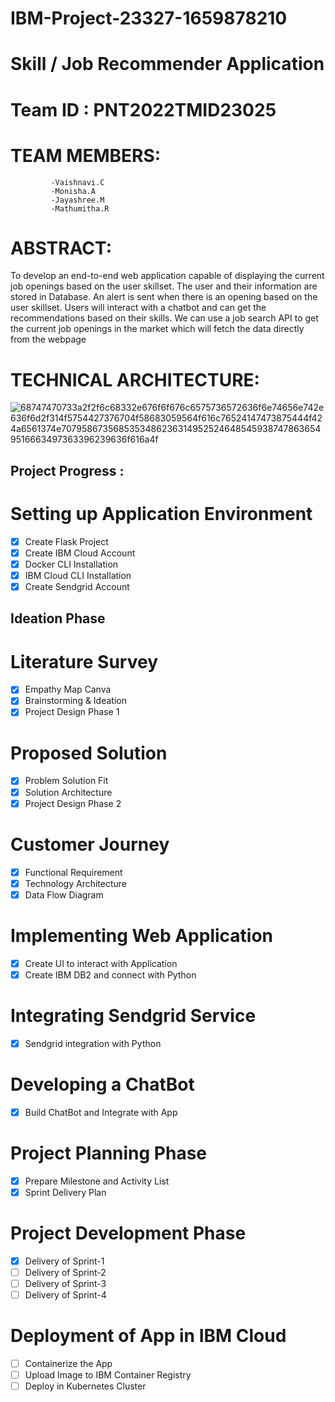 # IBM-Project-23327-1659878210
# Skill / Job Recommender Application
# Team ID : PNT2022TMID23025             


# TEAM MEMBERS:
             -Vaishnavi.C
             -Monisha.A
             -Jayashree.M
             -Mathumitha.R
             

# ABSTRACT:
To develop an end-to-end web application capable of displaying the current job openings based on the user skillset. The user and their information are stored in Database. An alert is sent when there is an opening based on the user skillset. Users will interact with a chatbot and can get the recommendations based on their skills. We can use a job search API to get the current job openings in the market which will fetch the data directly from the webpage

         
# TECHNICAL ARCHITECTURE:

![68747470733a2f2f6c68332e676f6f676c6575736572636f6e74656e742e636f6d2f314f5754427376704f58683059564f616c76524147473875444f424a6561374e70795867356853534862363149525246485459387478636549516663497363396239636f616a4f](https://user-images.githubusercontent.com/68457139/200158756-18ba77bd-639e-4562-958c-ead251c996b5.png)



## Project Progress :
 # Setting up Application Environment

- [x] Create Flask Project
- [x] Create IBM Cloud Account
- [x] Docker CLI Installation
- [x] IBM Cloud CLI Installation
- [x] Create Sendgrid Account

 ## Ideation Phase

 # Literature Survey
 - [x] Empathy Map Canva
 - [x] Brainstorming & Ideation
 - [x] Project Design Phase 1

# Proposed Solution
- [x] Problem Solution Fit
- [x] Solution Architecture
- [x] Project Design Phase 2

 # Customer Journey
 - [x] Functional Requirement
 - [x] Technology Architecture
 - [x] Data Flow Diagram
 # Implementing Web Application

 - [x] Create UI to interact with Application
 - [x] Create IBM DB2 and connect with Python
 # Integrating Sendgrid Service

-  [x] Sendgrid integration with Python
# Developing a ChatBot

-  [x] Build ChatBot and Integrate with App
 # Project Planning Phase

-  [x] Prepare Milestone and Activity List
 - [x] Sprint Delivery Plan
 # Project Development Phase

 - [x] Delivery of Sprint-1
 - [ ] Delivery of Sprint-2
 - [ ] Delivery of Sprint-3
 - [ ] Delivery of Sprint-4
 # Deployment of App in IBM Cloud

 - [ ] Containerize the App
 - [ ] Upload Image to IBM Container Registry
 - [ ] Deploy in Kubernetes Cluster
